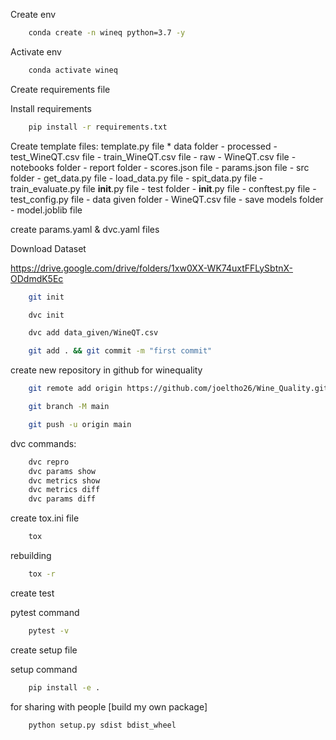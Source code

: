 Create env

```bash
    conda create -n wineq python=3.7 -y
```

Activate env

```bash
    conda activate wineq
```

Create requirements file

Install requirements
```bash
    pip install -r requirements.txt
```

Create template files:
    template.py file
        * data folder
            - processed
                - test_WineQT.csv file
                - train_WineQT.csv file
            - raw
                - WineQT.csv file
        - notebooks folder
        - report folder
            - scores.json file
            - params.json file
        - src folder
            - get_data.py file
            - load_data.py file
            - spit_data.py file
            - train_evaluate.py file
            __init__.py file
        - test folder
            - __init__.py file
            - conftest.py file
            - test_config.py file
        - data given folder
            - WineQT.csv file
        - save models folder
            - model.joblib file

create params.yaml & dvc.yaml files

Download Dataset

https://drive.google.com/drive/folders/1xw0XX-WK74uxtFFLySbtnX-ODdmdK5Ec

```bash
    git init
```

```bash
    dvc init
```

```bash
    dvc add data_given/WineQT.csv
```

```bash
    git add . && git commit -m "first commit"
```

create new repository in github for winequality

```bash
    git remote add origin https://github.com/joeltho26/Wine_Quality.git
```

```bash
    git branch -M main
```

```bash
    git push -u origin main
```
dvc commands:

```bash
    dvc repro
    dvc params show
    dvc metrics show
    dvc metrics diff
    dvc params diff
```


create tox.ini file

```bash
    tox
```

rebuilding
```bash
    tox -r
```
create test

pytest command
```bash
    pytest -v
```

create setup file

setup command
```bash
    pip install -e .
```

for sharing with people [build my own package]
```bash
    python setup.py sdist bdist_wheel
```